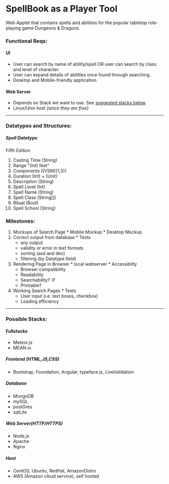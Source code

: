 # SpellBook as a Player Tool

Web Applet that contains spells and abilities for the popular tabletop role-playing game Dungeons & Dragons.

### Functional Reqs:
#### UI
  * User can search by name of ability/spell
  OR user can search by class and level of character.
  * User can expand details of abilities once found through searching.
  * Desktop and Mobile-friendly application.

#### Web Server
  * Depends on Stack we want to use. See [suggested stacks below](#possible-stacks)
  * Linux/Unix host _(since they are free)_

---

### Datatypes and Structures:

##### Spell Datatype
  Fifth Edition
  1. Casting Time (String)
  2. Range "(Int) feet"
  3. Components ([VSM]{1,3})
  4. Duration (Int) + (Unit)
  5. Description (String)
  6. Spell Level (Int)
  7. Spell Name (String)
  8. Spell Class (String[])
  9. Ritual (Bool)
  10. Spell School (String)


### Milestones:
  1. Mockups of Search Page
    * Moblie Mockup
    * Desktop Mockup
  2. Correct output from database
    * Tests
      * any output
      * validity or error in text formats
      * sorting (asd and dec)
      * filtering (by Datatype field)
  3. Rendering Page in Browser
    * local webserver
    * Accessibilty
      * Browser compatibility
      * Readability
      * Searchability? :P
      * Printable?
  4. Working Search Pages
    * Tests
      * User input (i.e. text boxes, checkbox)
      * Loading efficiency

---

### Possible Stacks:

#### Fullstacks
  * Meteor.js
  * MEAN.io

##### Frontend (HTML,JS,CSS)
  * Bootstrap, Foundation, Angular, typeface.js, LiveValidation

##### Database
  * MongoDB
  * mySQL
  * postGres
  * sqlLite

##### Web Server(HTTP/HTTPS)
  * Node.js
  * Apache
  * Nginx

##### Host
  * CentOS, Ubuntu, RedHat, AmazonDistro
  * AWS (Amazon cloud service), self hosted
